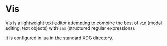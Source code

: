 # Vis

[Vis](https://github.com/martanne/vis) is a lightweight text editor attempting
to combine the best of `vim` (modal editing, text objects) with `sam`
(structured regular expressions).

It is configured in lua in the standard XDG directory.
